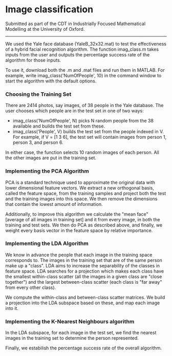 # Image classification

Submitted as part of the CDT in Industrially Focused Mathematical Modelling at the University of Oxford.

--------------------------

We used the Yale face database (YaleB_32x32.mat) to test the effectiveness of a hybrid facial recognition algorithm. The function imag_class.m takes inputs from the user and outputs the percentage success rate of the algorithm for those inputs.

To use it, download both the .m and .mat files and run them in MATLAB. For example, write imag_class('NumOfPeople', 10) in the command window to start the algorithm with the default options.

### Choosing the Training Set

There are 2414 photos, say images, of 38 people in the Yale database. The user chooses which people are in the test set in one of two ways:

- imag_class('NumOfPeople', N) picks N random people from the 38 available and builds the test set from these.
- imag_class('People', V) builds the test set from the people indexed in V. For example, if V = [1 3 6], the test set will contain images from person 1, person 3, and person 6.

In either case, the function selects 10 random images of each person. All the other images are put in the training set.

### Implementing the PCA Algorithm

PCA is a standard technique used to approximate the original data with lower dimensional feature vectors. We extract a new orthogonal basis, called the feature space, from the training samples and project both the test and the training images into this space. We then remove the dimensions that contain the lowest amount of information.

Additionally, to improve this algorithm we calculate the "mean face" [average of all images in training set] and it from every image, in both the training and test sets. We then do PCA as described above, and finally, we weight every basis vector in the feature space by relative importance.

### Implementing the LDA Algorithm

We know in advance the people that each image in the training space corresponds to. The images in the training set that are of the same person make up a "class". LDA aims to increase the separability of the classes in feature space. LDA searches for a projection which makes each class have the smallest within-class scatter (all the images in a given class are "close together") and the largest between-class scatter (each class is "far away" from every other class).

We compute the within-class and between-class scatter matrices. We build a projection into the LDA subspace based on these, and map each image into it.

### Implementing the K-Nearest Neighbours algorithm
In the LDA subspace, for each image in the test set, we find the nearest images in the training set to determine the person represented.

Finally, we estabilish the percentage success rate of the overall algorithm.
